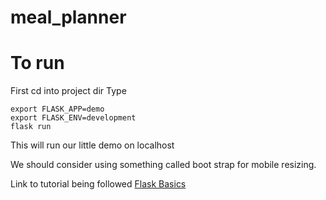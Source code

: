 # meal_planner

# To run
First cd into project dir
Type
```
export FLASK_APP=demo
export FLASK_ENV=development
flask run
```

This will run our little demo on localhost

We should consider using something called boot strap for mobile resizing. 

Link to tutorial being followed
[Flask Basics](https://www.digitalocean.com/community/tutorials/how-to-make-a-web-application-using-flask-in-python-3)
